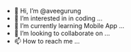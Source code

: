 - 👋 Hi, I’m @aveegurung
- 👀 I’m interested in in coding ...
- 🌱 I’m currently learning Mobile App ...
- 💞️ I’m looking to collaborate on ...
- 📫 How to reach me ...

<!---
aavveeeegurung/aavveeeegurung is a ✨ special ✨ repository because its `README.md` (this file) appears on your GitHub profile.
You can click the Preview link to take a look at your changes.
--->
